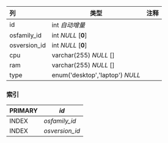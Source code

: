 | 列           | 类型                            | 注释 |
| :----------- | ------------------------------- | ---- |
| id           | int *自动增量*                  |      |
| osfamily_id  | int *NULL* [**0**]              |      |
| osversion_id | int *NULL* [**0**]              |      |
| cpu          | varchar(255) *NULL* []          |      |
| ram          | varchar(255) *NULL* []          |      |
| type         | enum('desktop','laptop') *NULL* |      |

### 索引

| PRIMARY | *id*           |
| :------ | -------------- |
| INDEX   | *osfamily_id*  |
| INDEX   | *osversion_id* |
